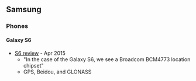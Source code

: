 ## Samsung

### Phones

#### Galaxy S6

- [S6 review](https://www.anandtech.com/show/9146/the-samsung-galaxy-s6-and-s6-edge-review/12) - Apr 2015
  - "In the case of the Galaxy S6, we see a Broadcom BCM4773 location chipset"
  - GPS, Beidou, and GLONASS
